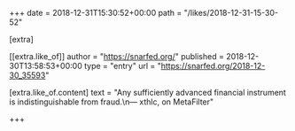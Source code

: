 +++
date = 2018-12-31T15:30:52+00:00
path = "/likes/2018-12-31-15-30-52"

[extra]

[[extra.like_of]]
author = "https://snarfed.org/"
published = 2018-12-30T13:58:53+00:00
type = "entry"
url = "https://snarfed.org/2018-12-30_35593"

[extra.like_of.content]
text = "Any sufficiently advanced financial instrument is indistinguishable from fraud.\n— xthlc, on MetaFilter"

+++


